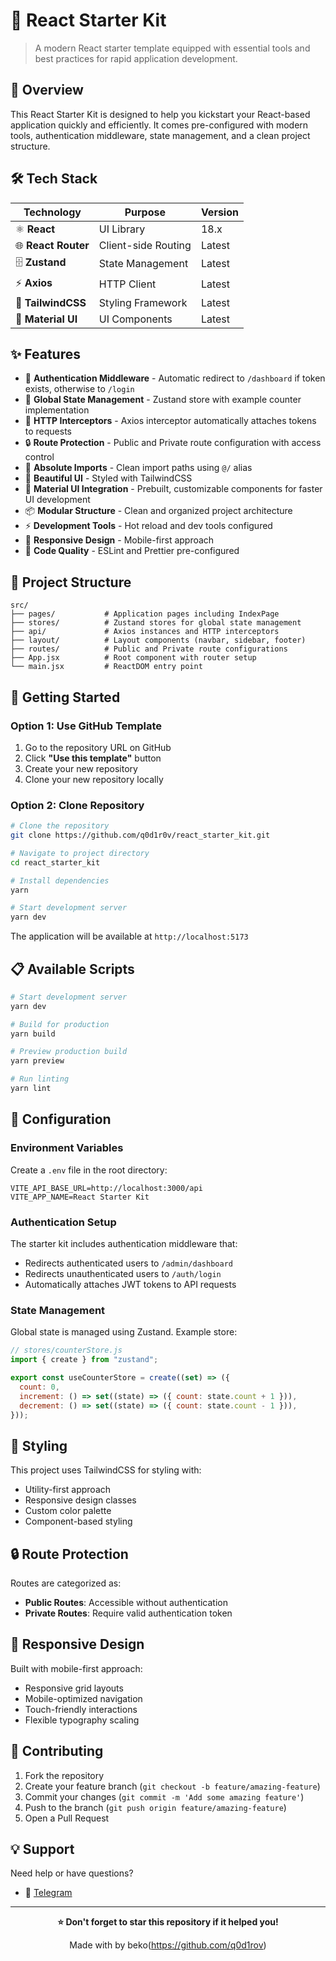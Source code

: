 # 🚀 React Starter Kit

> A modern React starter template equipped with essential tools and best practices for rapid application development.

## 🌟 Overview

This React Starter Kit is designed to help you kickstart your React-based application quickly and efficiently. It comes pre-configured with modern tools, authentication middleware, state management, and a clean project structure.

## 🛠 Tech Stack

| Technology          | Purpose             | Version |
| ------------------- | ------------------- | ------- |
| ⚛️ **React**        | UI Library          | 18.x    |
| 🌐 **React Router** | Client-side Routing | Latest  |
| 🗄️ **Zustand**      | State Management    | Latest  |
| ⚡ **Axios**        | HTTP Client         | Latest  |
| 🎨 **TailwindCSS**  | Styling Framework   | Latest  |
| 🧩 **Material UI**  | UI Components       | Latest  |

## ✨ Features

- 🔐 **Authentication Middleware** - Automatic redirect to `/dashboard` if token exists, otherwise to `/login`
- 🧠 **Global State Management** - Zustand store with example counter implementation
- 🚦 **HTTP Interceptors** - Axios interceptor automatically attaches tokens to requests
- 🔒 **Route Protection** - Public and Private route configuration with access control
- 🔀 **Absolute Imports** - Clean import paths using `@/` alias
- 🎨 **Beautiful UI** - Styled with TailwindCSS
- 🧩 **Material UI Integration** - Prebuilt, customizable components for faster UI development
- 📦 **Modular Structure** - Clean and organized project architecture
- ⚡ **Development Tools** - Hot reload and dev tools configured
- 📱 **Responsive Design** - Mobile-first approach
- 🔧 **Code Quality** - ESLint and Prettier pre-configured

## 📁 Project Structure

```
src/
├── pages/           # Application pages including IndexPage
├── stores/          # Zustand stores for global state management
├── api/             # Axios instances and HTTP interceptors
├── layout/          # Layout components (navbar, sidebar, footer)
├── routes/          # Public and Private route configurations
├── App.jsx          # Root component with router setup
└── main.jsx         # ReactDOM entry point
```

## 🚀 Getting Started

### Option 1: Use GitHub Template

1. Go to the repository URL on GitHub
2. Click **"Use this template"** button
3. Create your new repository
4. Clone your new repository locally

### Option 2: Clone Repository

```bash
# Clone the repository
git clone https://github.com/q0d1r0v/react_starter_kit.git

# Navigate to project directory
cd react_starter_kit

# Install dependencies
yarn

# Start development server
yarn dev
```

The application will be available at `http://localhost:5173`

## 📋 Available Scripts

```bash
# Start development server
yarn dev

# Build for production
yarn build

# Preview production build
yarn preview

# Run linting
yarn lint
```

## 🔧 Configuration

### Environment Variables

Create a `.env` file in the root directory:

```env
VITE_API_BASE_URL=http://localhost:3000/api
VITE_APP_NAME=React Starter Kit
```

### Authentication Setup

The starter kit includes authentication middleware that:

- Redirects authenticated users to `/admin/dashboard`
- Redirects unauthenticated users to `/auth/login`
- Automatically attaches JWT tokens to API requests

### State Management

Global state is managed using Zustand. Example store:

```javascript
// stores/counterStore.js
import { create } from "zustand";

export const useCounterStore = create((set) => ({
  count: 0,
  increment: () => set((state) => ({ count: state.count + 1 })),
  decrement: () => set((state) => ({ count: state.count - 1 })),
}));
```

## 🎨 Styling

This project uses TailwindCSS for styling with:

- Utility-first approach
- Responsive design classes
- Custom color palette
- Component-based styling

## 🔒 Route Protection

Routes are categorized as:

- **Public Routes**: Accessible without authentication
- **Private Routes**: Require valid authentication token

## 📱 Responsive Design

Built with mobile-first approach:

- Responsive grid layouts
- Mobile-optimized navigation
- Touch-friendly interactions
- Flexible typography scaling

## 🤝 Contributing

1. Fork the repository
2. Create your feature branch (`git checkout -b feature/amazing-feature`)
3. Commit your changes (`git commit -m 'Add some amazing feature'`)
4. Push to the branch (`git push origin feature/amazing-feature`)
5. Open a Pull Request

## 💡 Support

Need help or have questions?

- 💬 [Telegram](https://t.me/qodirov_oybekjon)

---

<div align="center">

**⭐ Don't forget to star this repository if it helped you!**

Made with by beko(https://github.com/q0d1rov)

</div>
